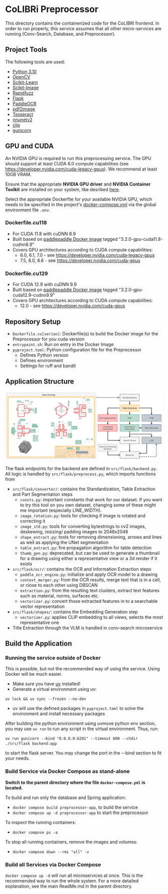 # CoLIBRi Preprocessor

This directory contains the containerized code for the CoLIBRI frontend. In order to run properly, this service
assumes that all other micro-services are running (Conv-Search, Database, and Preprocessor).

## Project Tools

The following tools are used:
* [Python 3.10](https://www.python.org/downloads/release/python-3100/)
* [OpenCV](https://docs.opencv.org/4.x/d6/d00/tutorial_py_root.html)
* [Scikit-Learn](https://scikit-learn.org/stable/)
* [Scikit-Image](https://scikit-image.org/)
* [Rapidfuzz](https://github.com/rapidfuzz/RapidFuzz)
* [Flask](https://flask.palletsprojects.com/en/stable/)
* [PaddleOCR](https://www.paddleocr.ai/main/en/quick_start.html)
* [pdf2image](https://pypi.org/project/pdf2image/)
* [Tesseract](https://pypi.org/project/pytesseract/)
* [nnunetv2](https://pypi.org/project/nnunetv2/)
* [clip](https://github.com/openai/CLIP.git)
* [gunicorn](https://gunicorn.org/)

## GPU and CUDA

An NVIDIA GPU is required to run this preprocessing service. The GPU should support at least CUDA 6.0 compute capabilities (see https://developer.nvidia.com/cuda-legacy-gpus). We recommend at least 10GB VRAM.

Ensure that the appropriate **NVIDIA GPU driver** and **NVIDIA Container Toolkit** are installed on your system, like desribed [here](https://docs.nvidia.com/datacenter/cloud-native/container-toolkit/latest/install-guide.html).

Select the appropriate Dockerfile for your available NVIDIA GPU, which needs to be specified in the project's [docker-compose.yml](https://github.com/ScaDS/CoLIBRi/blob/main/docker-compose.yml#L58) via the global environment file `.env`.

### Dockerfile.cu118
* For CUDA 11.8 with cuDNN 8.9
* Built based on [paddlepaddle Docker image](https://hub.docker.com/r/paddlepaddle/paddle) tagged "3.2.0-gpu-cuda11.8-cudnn8.9"
* Covers GPU architectures according to CUDA compute capabilities:
  * 6.0, 6.1, 7.0 - see https://developer.nvidia.com/cuda-legacy-gpus
  * 7.5, 8.0, 8.6 - see https://developer.nvidia.com/cuda-gpus

### Dockerfile.cu129
* For CUDA 12.9 with cuDNN 9.9
* Built based on [paddlepaddle Docker image](https://hub.docker.com/r/paddlepaddle/paddle) tagged "3.2.0-gpu-cuda12.9-cudnn9.9"
* Covers GPU architectures according to CUDA compute capabilities:
  * 12.0 - see https://developer.nvidia.com/cuda-gpus

## Repository Setup

* `Dockerfile.cu[verion]`: Dockerfile(s) to build the Docker image for the Preprocessor for you cuda version
* `entrypoint.sh`: Run on entry in the Docker Image
* `pyproject.toml`: Python configuration file for the Preprocessor
  * Defines Python version 
  * Defines environment
  * Settings for ruff and bandit

## Application Structure

<img src="resources/architeture.png" width="1024">

The flask endpoints for the backend are defined in `src/flask/backend.py`. 
All logic is handled by `src/flask/preprocess.py`, which imports functions from 
* `src/flask/converter/`: contains the Standardization, Table Extraction and Part Segmentation steps
  * `consts.py`: important constants that work for our dataset. If you want to try this tool on you own dataset, changing some of these might me important (especially LINE_WIDTH).
  * `image_rotation.py`: tools for checking if image is rotated and correcting it
  * `image_std.py`: tools for converting bytestrings to cv2 images, deskewing, resizing/ padding images to 2048x2048
  * `shape_extract.py`: tools for removing dimensioning, arrows and lines as well as applying the UNet segmentation
  * `table_extract.py`: fire propagation algorithm for table detection
  * `thumb_gen.py`: deprecated, but can be used to generate a thumbnail for a drawing using either a representative view or a 3d render if it exists
* `src/flask/ocr/`: contains the OCR and Information Extraction steps
  * `paddle_ocr_engine.py`: initialize and apply OCR model to a drawing
  * `context_merger.py`: from the OCR results, merge text that is in a cell, or close to each other using DBSCAN
  * `extraction.py`: from the resulting text clusters, extract text features such as material, norms, surfaces etc.
  * `vectorizer.py`: convert those extracted features in to a searchable vector representation
* `src/flask/shapes/`: contains the Embedding Generation step
  * `vectorizer.py`: applies CLIP embedding to all views, selects the most representative one
* Title Extraction through the VLM is handled in conv-search microservice


## Build the Application

### Running the service outside of Docker
This is possible, but not the recommended way of using the service. Using Docker will be much easier.

* Make sure you have [uv](https://docs.astral.sh/uv/guides/install-python/) installed!
* Generate a virtual environment using uv:
```
uv lock && uv sync --frozen --no-dev
```
* uv will use the defined packages in `pyproject.toml` to solve the environment and install necessary packages

After building the python environment using uvmove python env section, you may use `uv run` to run any script in the virtual environment. Thus, run:
```
uv run gunicorn --bind "0.0.0.0:6201" --timeout 600 --chdir ./src/flask backend:app
```
to start the flask server. You may change the port in the --bind section to fit your needs.

### Build Service via Docker Compose as stand-alone
**Switch to the parent directory where the file `docker-compose.yml` is located.**

To build and run only the database and Spring application:
* `docker compose build preprocessor-app`, to build the service
* `docker compose up -d preprocessor-app` to start the preprocessor

To inspect the running containers:
* `docker compose ps -a`

To stop all running containers, remove the images and volumes:
* `docker compose down --rmi "all" -v`

### Build all Services via Docker Compose
`docker compose up -d` will run all microservices at once. This is the recommended way to run the whole system.
For a more detailed explanation, see the main ReadMe.md in the parent directory.

